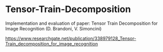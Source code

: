 # Tensor-Train-Decomposition
Implementation and evaluation of paper: Tensor Train Decomposition for Image Recognition (D. Brandoni, V. Simoncini)

https://www.researchgate.net/publication/338979128_Tensor-Train_decomposition_for_image_recognition
